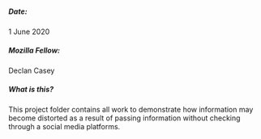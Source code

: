 ##### Date:
1 June 2020

##### Mozilla Fellow:
Declan Casey

##### What is this?
This project folder contains all work to demonstrate how information may become distorted as a result of passing information without checking through a social media platforms. 
